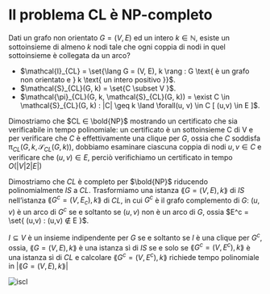 # Il problema CL è NP-completo  

Dati un grafo non orientato $G = (V,E)$ ed un intero $k ∈ ℕ$, esiste un sottoinsieme di almeno $k$ nodi tale che ogni coppia di nodi in quel sottoinsieme è collegata da un arco?

+ $\mathcal{I}_{CL} = \set{\lang G = (V, E), k \rang : G \text{ è un grafo non orientato e } k \text{ un intero positivo }}$.
+ $\mathcal{S}_{CL}(G, k) = \set{C \subset V }$.
+ $\mathcal{\pi}_{CL}(G, k, \mathcal{S}_{CL}(G, k)) = \exist C \in \mathcal{S}_{CL}(G, k) : |C| \geq k \land \forall(u, v) \in C [ (u,v) \in E ]$.  


Dimostriamo che $CL ∈ \bold{NP}$ mostrando un certificato che sia verificabile in tempo polinomiale: un certificato è un sottoinsieme C di V e per verificare che $C$ è effettivamente una clique per $G$, ossia che $C$ soddisfa
$\mathcal{\pi}_{CL}(G, k, \mathcal{S}_{CL}(G, k))$, dobbiamo esaminare ciascuna coppia di nodi $u, v \in C$ e verificare che $(u,v) ∈ E$, perciò verifichiamo un certificato in tempo $O(|V|2|E|)$

Dimostriamo che $CL$ è completo per $\bold{NP}$ riducendo polinomialmente $IS$ a $CL$.
Trasformiamo una istanza $\lang G=(V,E), k \rang$ di $IS$ nell’istanza $\lang G^c=(V,E_c), k \rang$ di $CL$, in cui $G^c$ è il grafo complemento di $G$: $(u,v)$ è un arco di $G^c$ se e soltanto se $(u,v)$ non è un
arco di $G$, ossia $E^c = \set{ (u,v) : (u,v) ∉ E }$.  

$I ⊆ V$ è un insieme indipendente per $G$ se e soltanto se $I$ è una clique per $G^c$, ossia, $\lang G=(V,E), k \rang$ è una istanza sì di $IS$ se e solo se $\lang G^c=(V,E^c), k \rang$ è una istanza sì di $CL$ e calcolare $\lang G^c=(V,E^c), k \rang$ richiede tempo polinomiale in $|\lang G=(V,E), k \rang|$   

![iscl](./Screen/is_cl.png)  